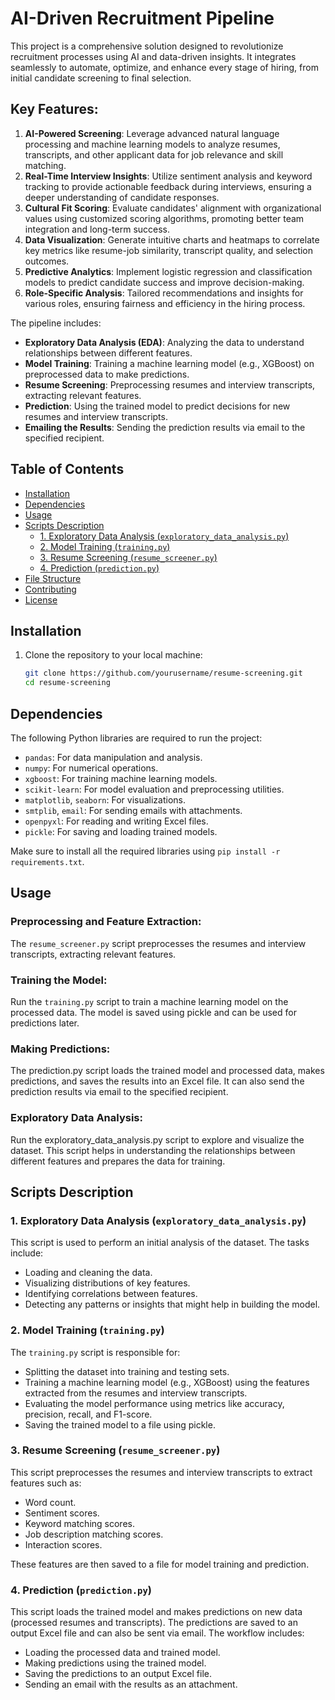 # AI-Driven Recruitment Pipeline

This project is a comprehensive solution designed to revolutionize recruitment processes using AI and data-driven insights. It integrates seamlessly to automate, optimize, and enhance every stage of hiring, from initial candidate screening to final selection.

## Key Features:
1. **AI-Powered Screening**: Leverage advanced natural language processing and machine learning models to analyze resumes, transcripts, and other applicant data for job relevance and skill matching.
2. **Real-Time Interview Insights**: Utilize sentiment analysis and keyword tracking to provide actionable feedback during interviews, ensuring a deeper understanding of candidate responses.
3. **Cultural Fit Scoring**: Evaluate candidates' alignment with organizational values using customized scoring algorithms, promoting better team integration and long-term success.
4. **Data Visualization**: Generate intuitive charts and heatmaps to correlate key metrics like resume-job similarity, transcript quality, and selection outcomes.
5. **Predictive Analytics**: Implement logistic regression and classification models to predict candidate success and improve decision-making.
6. **Role-Specific Analysis**: Tailored recommendations and insights for various roles, ensuring fairness and efficiency in the hiring process.

The pipeline includes:
- **Exploratory Data Analysis (EDA)**: Analyzing the data to understand relationships between different features.
- **Model Training**: Training a machine learning model (e.g., XGBoost) on preprocessed data to make predictions.
- **Resume Screening**: Preprocessing resumes and interview transcripts, extracting relevant features.
- **Prediction**: Using the trained model to predict decisions for new resumes and interview transcripts.
- **Emailing the Results**: Sending the prediction results via email to the specified recipient.

## Table of Contents
- [Installation](#installation)
- [Dependencies](#dependencies)
- [Usage](#usage)
- [Scripts Description](#scripts-description)
    - [1. Exploratory Data Analysis (`exploratory_data_analysis.py`)](#1-exploratory-data-analysis-exploratory_data_analysispy)
    - [2. Model Training (`training.py`)](#2-model-training-trainingpy)
    - [3. Resume Screening (`resume_screener.py`)](#3-resume-screening-resume_screenerpy)
    - [4. Prediction (`prediction.py`)](#4-prediction-predictionpy)
- [File Structure](#file-structure)
- [Contributing](#contributing)
- [License](#license)

## Installation

1. Clone the repository to your local machine:

   ```bash
   git clone https://github.com/yourusername/resume-screening.git
   cd resume-screening

## Dependencies

The following Python libraries are required to run the project:

- `pandas`: For data manipulation and analysis.
- `numpy`: For numerical operations.
- `xgboost`: For training machine learning models.
- `scikit-learn`: For model evaluation and preprocessing utilities.
- `matplotlib`, `seaborn`: For visualizations.
- `smtplib`, `email`: For sending emails with attachments.
- `openpyxl`: For reading and writing Excel files.
- `pickle`: For saving and loading trained models.

Make sure to install all the required libraries using `pip install -r requirements.txt`.


## Usage

### Preprocessing and Feature Extraction:
The `resume_screener.py` script preprocesses the resumes and interview transcripts, extracting relevant features.

### Training the Model:
Run the `training.py` script to train a machine learning model on the processed data. The model is saved using pickle and can be used for predictions later.
### Making Predictions:
The prediction.py script loads the trained model and processed data, makes predictions, and saves the results into an Excel file. It can also send the prediction results via email to the specified recipient.
### Exploratory Data Analysis:
Run the exploratory_data_analysis.py script to explore and visualize the dataset. This script helps in understanding the relationships between different features and prepares the data for training.

## Scripts Description

### 1. Exploratory Data Analysis (`exploratory_data_analysis.py`)
This script is used to perform an initial analysis of the dataset. The tasks include:
- Loading and cleaning the data.
- Visualizing distributions of key features.
- Identifying correlations between features.
- Detecting any patterns or insights that might help in building the model.

### 2. Model Training (`training.py`)
The `training.py` script is responsible for:
- Splitting the dataset into training and testing sets.
- Training a machine learning model (e.g., XGBoost) using the features extracted from the resumes and interview transcripts.
- Evaluating the model performance using metrics like accuracy, precision, recall, and F1-score.
- Saving the trained model to a file using pickle.

### 3. Resume Screening (`resume_screener.py`)
This script preprocesses the resumes and interview transcripts to extract features such as:
- Word count.
- Sentiment scores.
- Keyword matching scores.
- Job description matching scores.
- Interaction scores.

These features are then saved to a file for model training and prediction.

### 4. Prediction (`prediction.py`)
This script loads the trained model and makes predictions on new data (processed resumes and transcripts). The predictions are saved to an output Excel file and can also be sent via email. The workflow includes:
- Loading the processed data and trained model.
- Making predictions using the trained model.
- Saving the predictions to an output Excel file.
- Sending an email with the results as an attachment.


